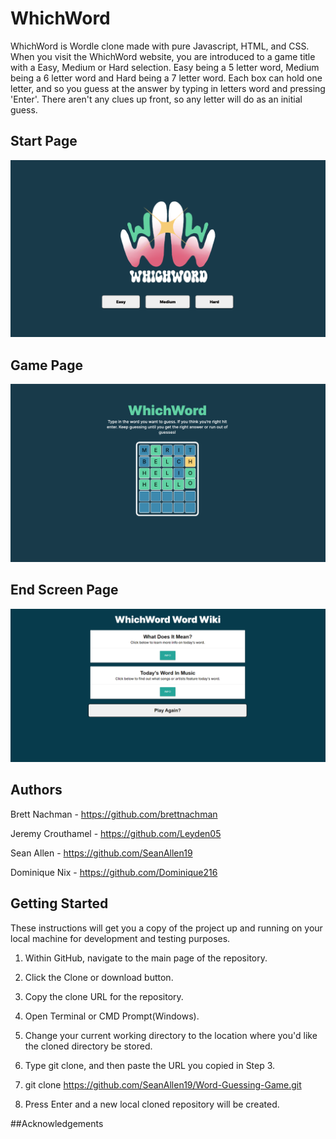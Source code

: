 # WhichWord 

WhichWord is Wordle clone made with pure Javascript, HTML, and CSS. When you visit the WhichWord website, you are introduced to a game title with a Easy, Medium or Hard selection. Easy being a 5 letter word, Medium being a 6 letter word and Hard being a 7 letter word. Each box can hold one letter, and so you guess at the answer by typing in letters word and pressing 'Enter'. There aren't any clues up front, so any letter will do as an initial guess.


## Start Page
![start page](./assets/whichword%20title.png)

## Game Page
![gameplay](./assets/whichword%20gameplay.png)

## End Screen Page
![end page](./assets/whichword%20end%20page.png)

## Authors
   
  Brett Nachman - https://github.com/brettnachman
  
  Jeremy Crouthamel - https://github.com/Leyden05
  
  Sean Allen - https://github.com/SeanAllen19
  
  Dominique Nix - https://github.com/Dominique216
  
  
  
## Getting Started

These instructions will get you a copy of the project up and running on your local machine for development and testing purposes.

1. Within GitHub, navigate to the main page of the repository.

2. Click the Clone or download button.

3. Copy the clone URL for the repository.

4. Open Terminal or CMD Prompt(Windows).

5. Change your current working directory to the location where you'd like the cloned directory be stored.

6. Type git clone, and then paste the URL you copied in Step 3.

7. git clone https://github.com/SeanAllen19/Word-Guessing-Game.git

8. Press Enter and a new local cloned repository will be created.





##Acknowledgements


